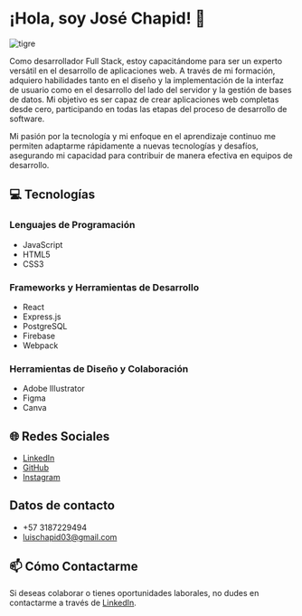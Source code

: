 # ¡Hola, soy José Chapid! 👋

<img src="[URL_de_tu_imagen](https://encrypted-tbn0.gstatic.com/images?q=tbn:ANd9GcQMA5w20Eo3PqAqImQjnrAJSaTq1juKhY1UHadKSDCVWQ&s)" alt="tigre">

Como desarrollador Full Stack, estoy capacitándome para ser un experto versátil en el desarrollo de aplicaciones web. A través de mi formación, adquiero habilidades tanto en el diseño y la implementación de la interfaz de usuario como en el desarrollo del lado del servidor y la gestión de bases de datos. Mi objetivo es ser capaz de crear aplicaciones web completas desde cero, participando en todas las etapas del proceso de desarrollo de software. 

Mi pasión por la tecnología y mi enfoque en el aprendizaje continuo me permiten adaptarme rápidamente a nuevas tecnologías y desafíos, asegurando mi capacidad para contribuir de manera efectiva en equipos de desarrollo.


## 💻 Tecnologías

### Lenguajes de Programación
- JavaScript
- HTML5
- CSS3

### Frameworks y Herramientas de Desarrollo
- React
- Express.js
- PostgreSQL
- Firebase
- Webpack

### Herramientas de Diseño y Colaboración
- Adobe Illustrator
- Figma
- Canva

## 🌐 Redes Sociales
- [LinkedIn](https://www.linkedin.com/in/jose-luis-chapid-3600bb296/)
- [GitHub](https://github.com/josechapid)
- [Instagram](https://www.instagram.com/joluchapid/)

## Datos de contacto 
- +57 3187229494
- luischapid03@gmail.com

## 📫 Cómo Contactarme
Si deseas colaborar o tienes oportunidades laborales, no dudes en contactarme a través de [LinkedIn](https://www.linkedin.com/in/jose-luis-chapid-3600bb296/).


